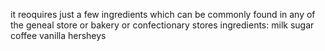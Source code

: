 it reoquires just a few ingredients which can be commonly found in any of the geneal store or bakery or confectionary stores
ingredients:
milk
sugar
coffee
vanilla
hersheys
